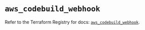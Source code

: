 # `aws_codebuild_webhook`

Refer to the Terraform Registry for docs: [`aws_codebuild_webhook`](https://registry.terraform.io/providers/hashicorp/aws/5.73.0/docs/resources/codebuild_webhook).
